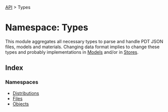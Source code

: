 [API](../../API.md) > Types

# Namespace: Types

This module aggregates all necessary types to parse and handle PDT JSON files, models and materials. Changing data format implies to change these types and probably implementations in [Models](../namespace.Models/index.md) and/or in [Stores](../namespace.Stores/index.md).

## Index

### Namespaces

-   [Distributions](namespaces/namespace.Distributions/index.md)
-   [Files](namespaces/namespace.Files/index.md)
-   [Objects](namespaces/namespace.Objects/index.md)
